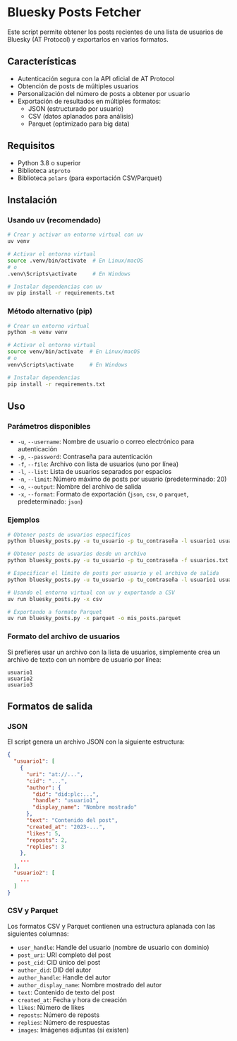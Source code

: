 # Bluesky Posts Fetcher

Este script permite obtener los posts recientes de una lista de usuarios de Bluesky (AT Protocol) y exportarlos en varios formatos.

## Características

- Autenticación segura con la API oficial de AT Protocol
- Obtención de posts de múltiples usuarios
- Personalización del número de posts a obtener por usuario
- Exportación de resultados en múltiples formatos:
  - JSON (estructurado por usuario)
  - CSV (datos aplanados para análisis)
  - Parquet (optimizado para big data)

## Requisitos

- Python 3.8 o superior
- Biblioteca `atproto`
- Biblioteca `polars` (para exportación CSV/Parquet)

## Instalación

### Usando uv (recomendado)

```bash
# Crear y activar un entorno virtual con uv
uv venv

# Activar el entorno virtual
source .venv/bin/activate  # En Linux/macOS
# o
.venv\Scripts\activate     # En Windows

# Instalar dependencias con uv
uv pip install -r requirements.txt
```

### Método alternativo (pip)

```bash
# Crear un entorno virtual
python -m venv venv

# Activar el entorno virtual
source venv/bin/activate  # En Linux/macOS
# o
venv\Scripts\activate     # En Windows

# Instalar dependencias
pip install -r requirements.txt
```

## Uso

### Parámetros disponibles

- `-u`, `--username`: Nombre de usuario o correo electrónico para autenticación
- `-p`, `--password`: Contraseña para autenticación
- `-f`, `--file`: Archivo con lista de usuarios (uno por línea)
- `-l`, `--list`: Lista de usuarios separados por espacios
- `-n`, `--limit`: Número máximo de posts por usuario (predeterminado: 20)
- `-o`, `--output`: Nombre del archivo de salida
- `-x`, `--format`: Formato de exportación (`json`, `csv`, o `parquet`, predeterminado: `json`)

### Ejemplos

```bash
# Obtener posts de usuarios específicos
python bluesky_posts.py -u tu_usuario -p tu_contraseña -l usuario1 usuario2 usuario3

# Obtener posts de usuarios desde un archivo
python bluesky_posts.py -u tu_usuario -p tu_contraseña -f usuarios.txt

# Especificar el límite de posts por usuario y el archivo de salida
python bluesky_posts.py -u tu_usuario -p tu_contraseña -l usuario1 usuario2 -n 50 -o resultados.json

# Usando el entorno virtual con uv y exportando a CSV
uv run bluesky_posts.py -x csv

# Exportando a formato Parquet
uv run bluesky_posts.py -x parquet -o mis_posts.parquet
```

### Formato del archivo de usuarios

Si prefieres usar un archivo con la lista de usuarios, simplemente crea un archivo de texto con un nombre de usuario por línea:

```
usuario1
usuario2
usuario3
```

## Formatos de salida

### JSON
El script genera un archivo JSON con la siguiente estructura:

```json
{
  "usuario1": [
    {
      "uri": "at://...",
      "cid": "...",
      "author": {
        "did": "did:plc:...",
        "handle": "usuario1",
        "display_name": "Nombre mostrado"
      },
      "text": "Contenido del post",
      "created_at": "2023-...",
      "likes": 5,
      "reposts": 2,
      "replies": 3
    },
    ...
  ],
  "usuario2": [
    ...
  ]
}
```

### CSV y Parquet
Los formatos CSV y Parquet contienen una estructura aplanada con las siguientes columnas:

- `user_handle`: Handle del usuario (nombre de usuario con dominio)
- `post_uri`: URI completo del post
- `post_cid`: CID único del post
- `author_did`: DID del autor
- `author_handle`: Handle del autor
- `author_display_name`: Nombre mostrado del autor
- `text`: Contenido de texto del post
- `created_at`: Fecha y hora de creación
- `likes`: Número de likes
- `reposts`: Número de reposts
- `replies`: Número de respuestas
- `images`: Imágenes adjuntas (si existen)
